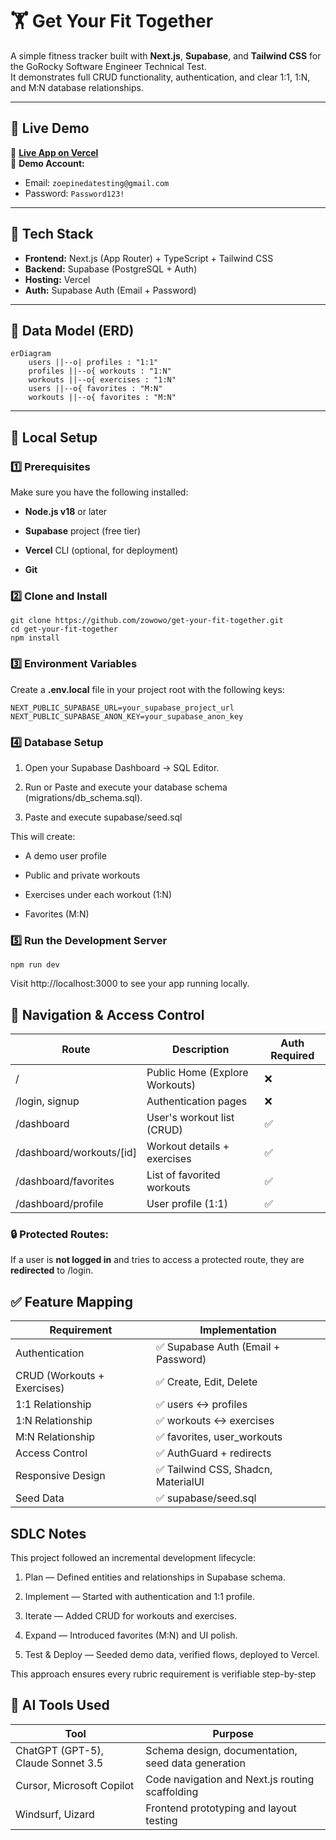 # 🏋️ Get Your Fit Together

A simple fitness tracker built with **Next.js**, **Supabase**, and **Tailwind CSS** for the GoRocky Software Engineer Technical Test.  
It demonstrates full CRUD functionality, authentication, and clear 1:1, 1:N, and M:N database relationships.

---

## 🚀 Live Demo

🔗 **[Live App on Vercel](https://get-your-fit-together-hazel.vercel.app)**  
👤 **Demo Account:**

- Email: `zoepinedatesting@gmail.com`
- Password: `Password123!`

---

## 🧱 Tech Stack

- **Frontend:** Next.js (App Router) + TypeScript + Tailwind CSS
- **Backend:** Supabase (PostgreSQL + Auth)
- **Hosting:** Vercel
- **Auth:** Supabase Auth (Email + Password)

---

## 🧩 Data Model (ERD)

```mermaid
erDiagram
    users ||--o| profiles : "1:1"
    profiles ||--o{ workouts : "1:N"
    workouts ||--o{ exercises : "1:N"
    users ||--o{ favorites : "M:N"
    workouts ||--o{ favorites : "M:N"
```

---

## 📂 Local Setup

### 1️⃣ Prerequisites

Make sure you have the following installed:

- **Node.js
  v18** or later

- **Supabase**
  project (free tier)

- **Vercel** CLI
  (optional, for deployment)

- **Git**

### 2️⃣ Clone and Install

```
git clone https://github.com/zowowo/get-your-fit-together.git
cd get-your-fit-together
npm install
```

### 3️⃣ Environment Variables

Create a **.env.local** file in your project root with the following keys:

```
NEXT_PUBLIC_SUPABASE_URL=your_supabase_project_url
NEXT_PUBLIC_SUPABASE_ANON_KEY=your_supabase_anon_key
```

### 4️⃣ Database Setup

1. Open your Supabase Dashboard → SQL Editor.

2. Run or Paste and execute your database schema (migrations/db_schema.sql).

3. Paste and execute supabase/seed.sql

This will create:

- A demo user profile

- Public and private workouts

- Exercises under each workout (1:N)

- Favorites (M:N)

### 5️⃣ Run the Development Server

```
npm run dev
```

Visit http://localhost:3000 to see your app running locally.

## 🧭 Navigation & Access Control

| Route                    | Description                    | Auth Required |
| ------------------------ | ------------------------------ | ------------- |
| /                        | Public Home (Explore Workouts) | ❌            |
| /login, signup           | Authentication pages           | ❌            |
| /dashboard               | User's workout list (CRUD)     | ✅            |
| /dashboard/workouts/[id] | Workout details + exercises    | ✅            |
| /dashboard/favorites     | List of favorited workouts     | ✅            |
| /dashboard/profile       | User profile (1:1)             | ✅            |

### 🔒 Protected Routes:

If a user is **not logged in** and tries to access a protected route, they are **redirected** to /login.

## ✅ Feature Mapping

| Requirement                 | Implementation                      |
| --------------------------- | ----------------------------------- |
| Authentication              | ✅ Supabase Auth (Email + Password) |
| CRUD (Workouts + Exercises) | ✅ Create, Edit, Delete             |
| 1:1 Relationship            | ✅ users ↔ profiles                 |
| 1:N Relationship            | ✅ workouts ↔ exercises             |
| M:N Relationship            | ✅ favorites, user_workouts         |
| Access Control              | ✅ AuthGuard + redirects            |
| Responsive Design           | ✅ Tailwind CSS, Shadcn, MaterialUI |
| Seed Data                   | ✅ supabase/seed.sql                |

## SDLC Notes

This project followed an incremental development lifecycle:

1. Plan — Defined entities and relationships in Supabase schema.

2. Implement — Started with authentication and 1:1 profile.

3. Iterate — Added CRUD for workouts and exercises.

4. Expand — Introduced favorites (M:N) and UI polish.

5. Test & Deploy — Seeded demo data, verified flows, deployed to Vercel.

This approach ensures every rubric requirement is verifiable step-by-step

## 🧰 AI Tools Used

| Tool                               | Purpose                                            |
| ---------------------------------- | -------------------------------------------------- |
| ChatGPT (GPT-5), Claude Sonnet 3.5 | Schema design, documentation, seed data generation |
| Cursor, Microsoft Copilot          | Code navigation and Next.js routing scaffolding    |
| Windsurf, Uizard                   | Frontend prototyping and layout testing            |
